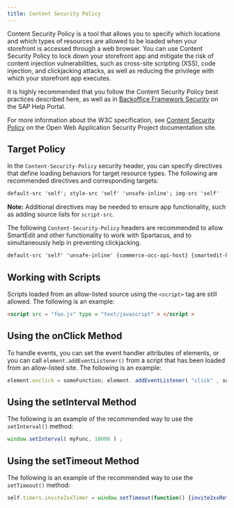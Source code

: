 ```yaml
---
title: Content Security Policy
---
```


Content Security Policy is a tool that allows you to specify which locations and which types of resources are allowed to be loaded when your storefront is accessed through a web browser. You can use Content Security Policy to lock down your storefront app and mitigate the risk of content injection vulnerabilities, such as cross-site scripting (XSS), code injection, and clickjacking attacks, as well as reducing the privilege with which your storefront app executes.

It is highly recommended that you follow the Content Security Policy best practices described here, as well as in [Backoffice Framework Security](https://help.sap.com/viewer/5c9ea0c629214e42b727bf08800d8dfa/latest/en-US/f7bc40281c2c43479fcd1562b02e63e5.html?q=CSP#loiod0774212b4ae4b8bb3dcf39908ab5832) on the SAP Help Portal.

For more information about the W3C specification, see [Content Security Policy](https://owasp.org/www-community/controls/Content_Security_Policy) on the Open Web Application Security Project documentation site.

## Target Policy

In the `Content-Security-Policy` security header, you can specify directives that define loading behaviors for target resource types. The following are recommended directives and corresponding targets:

```html
default-src 'self'; style-src 'self' 'unsafe-inline'; img-src 'self'
```

**Note:** Additional directives may be needed to ensure app functionality, such as adding source lists for `script-src`.

The following `Content-Security-Policy` headers are recommended to allow SmartEdit and other functionality to work with Spartacus, and to simultaneously help in preventing clickjacking.

```html
default-src 'self' 'unsafe-inline' {commerce-occ-api-host} {smartedit-host}; img-src 'self' {commerce-occ-api-host} data:;frame-src 'none'; frame-ancestors 'self' {commerce-occ-api-host} {smartedit-host}; style-src 'self' 'unsafe-inline' fonts.googleapis.com use.fontawesome.com; font-src fonts.gstatic.com use.fontawesome.com
```

## Working with Scripts

Scripts loaded from an allow-listed source using the `<script>` tag are still allowed. The following is an example:

```html
<script src = "foo.js" type = "text/javascript" > </script >
```

## Using the onClick Method

To handle events, you can set the event handler attributes of elements, or you can call `element.addEventListener()` from a script that has been loaded from an allow-listed site. The following is an example:

```js
element.onclick = someFunction; element. addEventListener( "click" , someFunction, false ) ;
```

## Using the setInterval Method

The following is an example of the recommended way to use the `setInterval()` method:

```js
window.setInterval( myFunc, 10000 ) ;
```

## Using the setTimeout Method

The following is an example of the recommended way to use the `setTimeout()` method:

```js
self.timers.invite2xxTimer = window.setTimeout(function() {invite2xxRetransmission(retransmissions)}, timeout);
```

